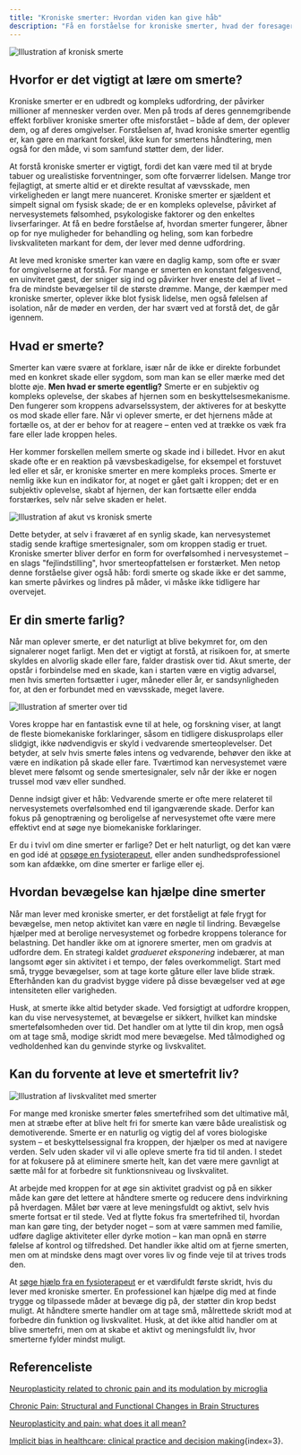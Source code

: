 ```yaml
---
title: "Kroniske smerter: Hvordan viden kan give håb"
description: "Få en forståelse for kroniske smerter, hvad der foresager dem, og hvordan man bedst håndterer dem."
---
```


![Illustration af kronisk smerte](/images/articles/Kroniske_smerter.webp)


## Hvorfor er det vigtigt at lære om smerte?

Kroniske smerter er en udbredt og kompleks udfordring, der påvirker millioner af mennesker verden over. Men på trods af deres gennemgribende effekt forbliver kroniske smerter ofte misforstået – både af dem, der oplever dem, og af deres omgivelser. Forståelsen af, hvad kroniske smerter egentlig er, kan gøre en markant forskel, ikke kun for smertens håndtering, men også for den måde, vi som samfund støtter dem, der lider.

At forstå kroniske smerter er vigtigt, fordi det kan være med til at bryde tabuer og urealistiske forventninger, som ofte forværrer lidelsen. Mange tror fejlagtigt, at smerte altid er et direkte resultat af vævsskade, men virkeligheden er langt mere nuanceret. Kroniske smerter er sjældent et simpelt signal om fysisk skade; de er en kompleks oplevelse, påvirket af nervesystemets følsomhed, psykologiske faktorer og den enkeltes livserfaringer. At få en bedre forståelse af, hvordan smerter fungerer, åbner op for nye muligheder for behandling og heling, som kan forbedre livskvaliteten markant for dem, der lever med denne udfordring.

At leve med kroniske smerter kan være en daglig kamp, som ofte er svær for omgivelserne at forstå. For mange er smerten en konstant følgesvend, en uinviteret gæst, der sniger sig ind og påvirker hver eneste del af livet – fra de mindste bevægelser til de største drømme. Mange, der kæmper med kroniske smerter, oplever ikke blot fysisk lidelse, men også følelsen af isolation, når de møder en verden, der har svært ved at forstå det, de går igennem.


## Hvad er smerte?

Smerter kan være svære at forklare, især når de ikke er direkte forbundet med en konkret skade eller sygdom, som man kan se eller mærke med det blotte øje. **Men hvad er smerte egentlig?** Smerte er en subjektiv og kompleks oplevelse, der skabes af hjernen som en beskyttelsesmekanisme. Den fungerer som kroppens advarselssystem, der aktiveres for at beskytte os mod skade eller fare. Når vi oplever smerte, er det hjernens måde at fortælle os, at der er behov for at reagere – enten ved at trække os væk fra fare eller lade kroppen heles.

Her kommer forskellen mellem smerte og skade ind i billedet. Hvor en akut skade ofte er en reaktion på vævsbeskadigelse, for eksempel et forstuvet led eller et sår, er kroniske smerter en mere kompleks proces. Smerte er nemlig ikke kun en indikator for, at noget er gået galt i kroppen; det er en subjektiv oplevelse, skabt af hjernen, der kan fortsætte eller endda forstærkes, selv når selve skaden er helet.


![Illustration af akut vs kronisk smerte](/images/articles/Smerte_akutvskronisk.png)


Dette betyder, at selv i fraværet af en synlig skade, kan nervesystemet stadig sende kraftige smertesignaler, som om kroppen stadig er truet. Kroniske smerter bliver derfor en form for overfølsomhed i nervesystemet – en slags "fejlindstilling", hvor smerteopfattelsen er forstærket. Men netop denne forståelse giver også håb: fordi smerte og skade ikke er det samme, kan smerte påvirkes og lindres på måder, vi måske ikke tidligere har overvejet.


## Er din smerte farlig? 

Når man oplever smerte, er det naturligt at blive bekymret for, om den signalerer noget farligt. Men det er vigtigt at forstå, at risikoen for, at smerte skyldes en alvorlig skade eller fare, falder drastisk over tid. Akut smerte, der opstår i forbindelse med en skade, kan i starten være en vigtig advarsel, men hvis smerten fortsætter i uger, måneder eller år, er sandsynligheden for, at den er forbundet med en vævsskade, meget lavere.


![Illustration af smerter over tid](/images/articles/Smerter_over_tid.png)


Vores kroppe har en fantastisk evne til at hele, og forskning viser, at langt de fleste biomekaniske forklaringer, såsom en tidligere diskusprolaps eller slidgigt, ikke nødvendigvis er skyld i vedvarende smerteoplevelser. Det betyder, at selv hvis smerte føles intens og vedvarende, behøver den ikke at være en indikation på skade eller fare. Tværtimod kan nervesystemet være blevet mere følsomt og sende smertesignaler, selv når der ikke er nogen trussel mod væv eller sundhed.

Denne indsigt giver et håb: Vedvarende smerte er ofte mere relateret til nervesystemets overfølsomhed end til igangværende skade. Derfor kan fokus på genoptræning og beroligelse af nervesystemet ofte være mere effektivt end at søge nye biomekaniske forklaringer.

Er du i tvivl om dine smerter er farlige? Det er helt naturligt, og det kan være en god idé at [opsøge en fysioterapeut](https://www.fysfinder.dk/), eller anden sundhedsprofessionel som kan afdække, om dine smerter er farlige eller ej.


## Hvordan bevægelse kan hjælpe dine smerter

Når man lever med kroniske smerter, er det forståeligt at føle frygt for bevægelse, men netop aktivitet kan være en nøgle til lindring. Bevægelse hjælper med at berolige nervesystemet og forbedre kroppens tolerance for belastning. Det handler ikke om at ignorere smerter, men om gradvis at udfordre dem. En strategi kaldet *gradueret eksponering* indebærer, at man langsomt øger sin aktivitet i et tempo, der føles overkommeligt. Start med små, trygge bevægelser, som at tage korte gåture eller lave blide stræk. Efterhånden kan du gradvist bygge videre på disse bevægelser ved at øge intensiteten eller varigheden.

Husk, at smerte ikke altid betyder skade. Ved forsigtigt at udfordre kroppen, kan du vise nervesystemet, at bevægelse er sikkert, hvilket kan mindske smertefølsomheden over tid. Det handler om at lytte til din krop, men også om at tage små, modige skridt mod mere bevægelse. Med tålmodighed og vedholdenhed kan du genvinde styrke og livskvalitet.


## Kan du forvente at leve et smertefrit liv?


![Illustration af livskvalitet med smerter](/images/articles/Smerter_livskvalitet.webp)


For mange med kroniske smerter føles smertefrihed som det ultimative mål, men at stræbe efter at blive helt fri for smerte kan være både urealistisk og demotiverende. Smerte er en naturlig og vigtig del af vores biologiske system – et beskyttelsessignal fra kroppen, der hjælper os med at navigere verden. Selv uden skader vil vi alle opleve smerte fra tid til anden. I stedet for at fokusere på at eliminere smerte helt, kan det være mere gavnligt at sætte mål for at forbedre sit funktionsniveau og livskvalitet.

At arbejde med kroppen for at øge sin aktivitet gradvist og på en sikker måde kan gøre det lettere at håndtere smerte og reducere dens indvirkning på hverdagen. Målet bør være at leve meningsfuldt og aktivt, selv hvis smerte fortsat er til stede. Ved at flytte fokus fra smertefrihed til, hvordan man kan gøre ting, der betyder noget – som at være sammen med familie, udføre daglige aktiviteter eller dyrke motion – kan man opnå en større følelse af kontrol og tilfredshed. Det handler ikke altid om at fjerne smerten, men om at mindske dens magt over vores liv og finde veje til at trives trods den.

At [søge hjælp fra en fysioterapeut](https://www.fysfinder.dk/) er et værdifuldt første skridt, hvis du lever med kroniske smerter. En professionel kan hjælpe dig med at finde trygge og tilpassede måder at bevæge dig på, der støtter din krop bedst muligt. At håndtere smerte handler om at tage små, målrettede skridt mod at forbedre din funktion og livskvalitet. Husk, at det ikke altid handler om at blive smertefri, men om at skabe et aktivt og meningsfuldt liv, hvor smerterne fylder mindst muligt.


## Referenceliste

[Neuroplasticity related to chronic pain and its modulation by microglia](https://inflammregen.biomedcentral.com/articles/10.1186/s41232-019-0091-2&#8203;:contentReference[oaicite:0]{index=0})

[Chronic Pain: Structural and Functional Changes in Brain Structures](https://www.mdpi.com/1422-0067/20/13/3130&#8203;:contentReference[oaicite:1]{index=1})

[Neuroplasticity and pain: what does it all mean?](https://www.mja.com.au/journal/2020/212/11/neuroplasticity-and-pain-what-does-it-all-mean&#8203;:contentReference[oaicite:2]{index=2}.)

[Implicit bias in healthcare: clinical practice and decision making](https://psnet.ahrq.gov/issue/implicit-bias-healthcare-clinical-practice-research-and-decision-making&#8203;:contentReference[oaicite:3]){index=3}.
